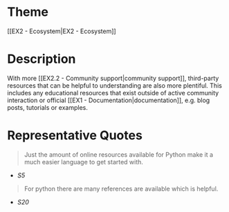 # Theme

[[EX2 - Ecosystem|EX2 - Ecosystem]]
# Description

With more [[EX2.2 - Community support|community support]], third-party resources that can be helpful to understanding are also more plentiful. This includes any educational resources that exist outside of active community interaction or official [[EX1 - Documentation|documentation]], e.g. blog posts, tutorials or examples.
# Representative Quotes

> Just the amount of online resources available for Python make it a much easier language to get started with.
- *S5*

> For python there are many references are available which is helpful.
- *S20*